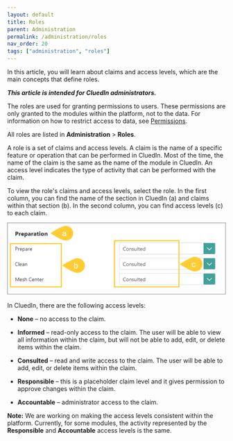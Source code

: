 ```yaml
---
layout: default
title: Roles
parent: Administration
permalink: /administration/roles
nav_order: 20
tags: ["administration", "roles"]
---
```


In this article, you will learn about claims and access levels, which are the main concepts that define roles.

_**This article is intended for CluedIn administrators.**_

The roles are used for granting permissions to users. These permissions are only granted to the modules within the platform, not to the data. For information on how to restrict access to data, see [Permissions](/administration/permissions).

All roles are listed in **Administration** > **Roles**.

A role is a set of claims and access levels. A claim is the name of a specific feature or operation that can be performed in CluedIn. Most of the time, the name of the claim is the same as the name of the module in CluedIn. An access level indicates the type of activity that can be performed with the claim. 

To view the role's claims and access levels, select the role. In the first column, you can find the name of the section in CluedIn (a) and claims within that section (b). In the second column, you can find access levels (c) to each claim.

![roles-1.png](../../assets/images/administration/roles/roles-1.png)

In CluedIn, there are the following access levels:

- **None** – no access to the claim.

- **Informed** – read-only access to the claim. The user will be able to view all information within the claim, but will not be able to add, edit, or delete items within the claim.

- **Consulted** – read and write access to the claim. The user will be able to add, edit, or delete items within the claim.

- **Responsible** – this is a placeholder claim level and it gives permission to approve changes within the claim.

- **Accountable** – administrator access to the claim.

**Note:** We are working on making the access levels consistent within the platform. Currently, for some modules, the activity represented by the **Responsible** and **Accountable** access levels is the same.
